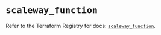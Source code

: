 # `scaleway_function`

Refer to the Terraform Registry for docs: [`scaleway_function`](https://registry.terraform.io/providers/scaleway/scaleway/2.42.1/docs/resources/function).
